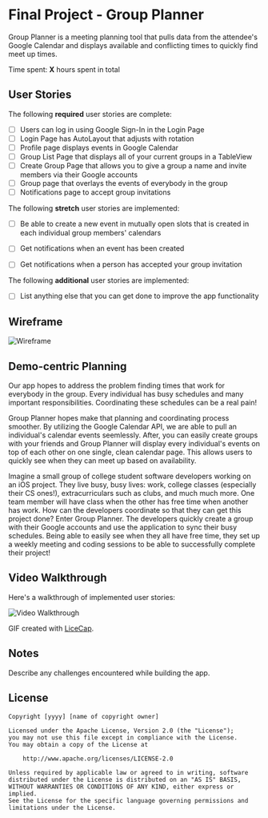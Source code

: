 # Final Project - Group Planner

Group Planner is a meeting planning tool that pulls data from the attendee's
Google Calendar and displays available and conflicting times to quickly find
meet up times.

Time spent: **X** hours spent in total

## User Stories

The following **required** user stories are complete:

- [ ] Users can log in using Google Sign-In in the Login Page
- [ ] Login Page has AutoLayout that adjusts with rotation
- [ ] Profile page displays events in Google Calendar
- [ ] Group List Page that displays all of your current groups in a TableView
- [ ] Create Group Page that allows you to give a group a name and invite
  members via their Google accounts
- [ ] Group page that overlays the events of everybody in the group 
- [ ] Notifications page to accept group invitations

The following **stretch** user stories are implemented:

- [ ] Be able to create a new event in mutually open slots that is created in
  each individual group members' calendars
- [ ] Get notifications when an event has been created
- [ ] Get notifications when a person has accepted your group invitation


The following **additional** user stories are implemented:

- [ ] List anything else that you can get done to improve the app functionality


## Wireframe
<img src='https://i.imgur.com/EdR1E6Q.jpg' title='Wireframe' width='' alt='Wireframe' />


## Demo-centric Planning

Our app hopes to address the problem finding times that work for everybody in the group. Every individual has busy schedules and many important responsibilities. Coordinating these schedules can be a real pain!

Group Planner hopes make that planning and coordinating process smoother. By utilizing the Google Calendar API, we are able to pull an individual's calendar events seemlessly. After, you can easily create groups with your friends and Group Planner will display every individual's events on top of each other on one single, clean calendar page. This allows users to quickly see when they can meet up based on availability. 

Imagine a small group of college student software developers working on an iOS project. They live busy, busy lives: work, college classes (especially their CS ones!), extracurriculars such as clubs, and much much more. One team member will have class when the other has free time when another has work. How can the developers coordinate so that they can get this project done? Enter Group Planner. The developers quickly create a group with their Google accounts and use the application to sync their busy schedules. Being able to easily see when they all have free time, they set up a weekly meeting and coding sessions to be able to successfully complete their project!


## Video Walkthrough

Here's a walkthrough of implemented user stories:

<img src='https://i.imgur.com/GFlEJtY.gif' title='Video Walkthrough' width='' alt='Video Walkthrough' />

GIF created with [LiceCap](http://www.cockos.com/licecap/).

## Notes

Describe any challenges encountered while building the app.

## License

    Copyright [yyyy] [name of copyright owner]

    Licensed under the Apache License, Version 2.0 (the "License");
    you may not use this file except in compliance with the License.
    You may obtain a copy of the License at

        http://www.apache.org/licenses/LICENSE-2.0

    Unless required by applicable law or agreed to in writing, software
    distributed under the License is distributed on an "AS IS" BASIS,
    WITHOUT WARRANTIES OR CONDITIONS OF ANY KIND, either express or implied.
    See the License for the specific language governing permissions and
    limitations under the License.
